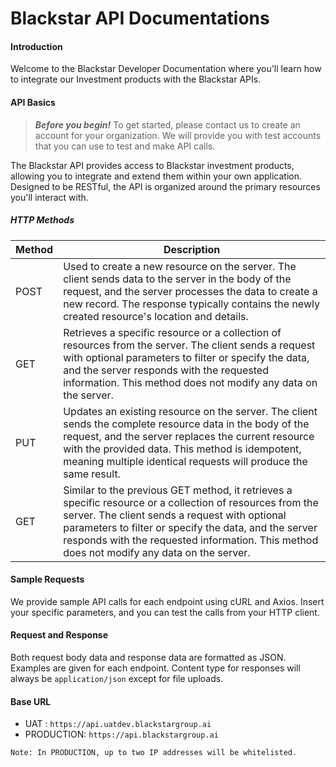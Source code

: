 # Blackstar API Documentations

#### Introduction

Welcome to the Blackstar Developer Documentation where you'll learn how to integrate our Investment products with the Blackstar APIs.

#### API Basics

> **_Before you begin!_**
> To get started, please contact us to create an account for your organization. We will provide you with test accounts that you can use to test and make API calls.

The Blackstar API provides access to Blackstar investment products, allowing you to integrate and extend them within your own application. Designed to be RESTful, the API is organized around the primary resources you'll interact with.

##### HTTP Methods

| Method | Description                                                                                                                                                                                                                                                                                                       |
| ------ | ----------------------------------------------------------------------------------------------------------------------------------------------------------------------------------------------------------------------------------------------------------------------------------------------------------------- |
| POST   | Used to create a new resource on the server. The client sends data to the server in the body of the request, and the server processes the data to create a new record. The response typically contains the newly created resource's location and details.                                                         |
| GET    | Retrieves a specific resource or a collection of resources from the server. The client sends a request with optional parameters to filter or specify the data, and the server responds with the requested information. This method does not modify any data on the server.                                        |
| PUT    | Updates an existing resource on the server. The client sends the complete resource data in the body of the request, and the server replaces the current resource with the provided data. This method is idempotent, meaning multiple identical requests will produce the same result.                             |
| GET    | Similar to the previous GET method, it retrieves a specific resource or a collection of resources from the server. The client sends a request with optional parameters to filter or specify the data, and the server responds with the requested information. This method does not modify any data on the server. |

#### Sample Requests

We provide sample API calls for each endpoint using cURL and Axios. Insert your specific parameters, and you can test the calls from your HTTP client.

#### Request and Response

Both request body data and response data are formatted as JSON. Examples are given for each endpoint. Content type for responses will always be `application/json` except for file uploads.

#### Base URL

- UAT : `https://api.uatdev.blackstargroup.ai`
- PRODUCTION: `https://api.blackstargroup.ai`

`Note: In PRODUCTION, up to two IP addresses will be whitelisted.`
